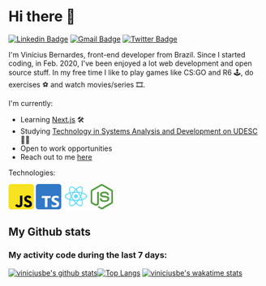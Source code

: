 # Hi there 👋

[![Linkedin Badge](https://img.shields.io/badge/-LinkedIn-blue?style=flat-square&logo=Linkedin&logoColor=white)](https://www.linkedin.com/in/vinicius-bernardes-santos/)
[![Gmail Badge](https://img.shields.io/badge/-vinicius@vibesa.online-d14836?style=flat&logo=Gmail&logoColor=white)](mailto:vinicius@vibesa.online)
[![Twitter Badge](https://img.shields.io/twitter/url?label=Twitter&style=social&url=https%3A%2F%2Ftwitter.com%2FViniciusbern7)](https://twitter.com/Viniciusbern7)

I'm Vinícius Bernardes, front-end developer from Brazil. Since I started coding, in Feb. 2020, I've been enjoyed a lot web development and open source stuff. In my free time I like to play games like CS:GO and R6 🕹, do exercises ⚽ and watch movies/series 🎞.

I'm currently:
- Learning [Next.js](https://nextjs.org/) 🛠
- Studying [Technology in Systems Analysis and Development on UDESC](https://www.udesc.br/cct/tads) 👨‍🎓
- Open to work opportunities
- Reach out to me [here](https://github.com/viniciusbe/viniciusbe/issues)

Technologies:

<img width="50" src="https://github.com/viniciusbe/viniciusbe/blob/master/js.png"/> <img width="50" src="https://github.com/viniciusbe/viniciusbe/blob/master/ts.png"/>
<img width="50" src="https://github.com/viniciusbe/viniciusbe/blob/master/react.png"/> <img height="50" src="https://github.com/viniciusbe/viniciusbe/blob/master/node.png"/>
## My Github stats

### My activity code during the last 7 days:

[![viniciusbe's github stats](https://github-readme-stats.vercel.app/api?username=viniciusbe&show_icons=true&theme=shades-of-purple)](https://github.com/anuraghazra/github-readme-stats)[![Top Langs](https://github-readme-stats.vercel.app/api/top-langs/?username=viniciusbe&layout=compact&theme=shades-of-purple)](https://github.com/anuraghazra/github-readme-stats)
[![viniciusbe's wakatime stats](https://github-readme-stats.vercel.app/api/wakatime?username=viniciusbe)](https://wakatime.com/@viniciusbe)




